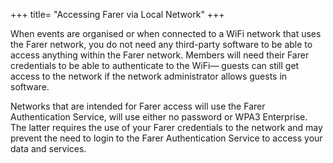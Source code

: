 +++
title= "Accessing Farer via Local Network"
+++

When events are organised or when connected to a WiFi network that uses the Farer network, you do not need any third-party software to be able to access anything within the Farer network. Members will need their Farer credentials to be able to authenticate to the WiFi— guests can still get access to the network if the network administrator allows guests in software.

Networks that are intended for Farer access will use the Farer Authentication Service, will use either no password or WPA3 Enterprise. The latter requires the use of your Farer credentials to the network and may prevent the need to login to the Farer Authentication Service to access your data and services.
